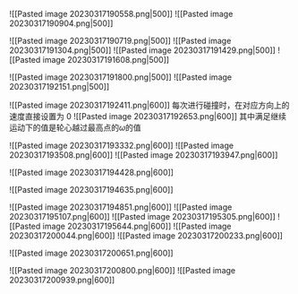 ![[Pasted image 20230317190558.png|500]]
![[Pasted image 20230317190904.png|500]]


![[Pasted image 20230317190719.png|500]]
![[Pasted image 20230317191304.png|500]]
![[Pasted image 20230317191429.png|500]]
![[Pasted image 20230317191608.png|500]]



![[Pasted image 20230317191800.png|500]]
![[Pasted image 20230317192151.png|500]]





![[Pasted image 20230317192411.png|600]]
每次进行碰撞时，在对应方向上的速度直接设置为 0 
![[Pasted image 20230317192653.png|600]]
其中满足继续运动下的值是轮心越过最高点的$\omega$的值

![[Pasted image 20230317193332.png|600]]
![[Pasted image 20230317193508.png|600]]
![[Pasted image 20230317193947.png|600]]

![[Pasted image 20230317194428.png|600]]

![[Pasted image 20230317194635.png|600]]

![[Pasted image 20230317194851.png|600]]
![[Pasted image 20230317195107.png|600]]
![[Pasted image 20230317195305.png|600]]
![[Pasted image 20230317195644.png|600]]
![[Pasted image 20230317200044.png|600]]
![[Pasted image 20230317200233.png|600]]

![[Pasted image 20230317200651.png|600]]

![[Pasted image 20230317200800.png|600]]
![[Pasted image 20230317200939.png|600]]

